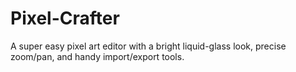 # Pixel-Crafter
A super easy pixel art editor with a bright liquid-glass look, precise zoom/pan, and handy import/export tools.
